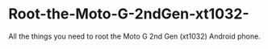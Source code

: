 Root-the-Moto-G-2ndGen-xt1032-
==============================

All the things you need to root the Moto G 2nd Gen (xt1032) Android phone.
